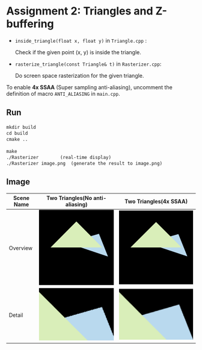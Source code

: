 # Assignment 2: Triangles and Z-buffering

* `inside_triangle(float x, float y)` in `Triangle.cpp` :

  Check if the given point (x, y) is inside the triangle.
  
* `rasterize_triangle(const Triangle& t)` in `Rasterizer.cpp`: 

  Do screen space rasterization for the given triangle.



To enable **4x SSAA** (Super sampling anti-aliasing), uncomment the definition of macro `ANTI_ALIASING` in `main.cpp`.



## Run

```
mkdir build
cd build
cmake ..

make
./Rasterizer		(real-time display)
./Rasterizer image.png	(generate the result to image.png)
```



## Image

| Scene Name | Two Triangles(No anti-aliasing)                              | Two Triangles(4x SSAA)                                       |
| ---------- | ------------------------------------------------------------ | ------------------------------------------------------------ |
| Overview   | ![output_with_no_anti_aliasing](image/output_with_no_anti_aliasing.png) | ![output_with_4x_super_sampling_anti_aliasing](image/output_with_4x_super_sampling_anti_aliasing.png) |
| Detail     | ![no_anti_aliasing_detail](image/no_anti_aliasing_detail.png) | ![4x_super_sampling_anti_aliasing_detail](image/4x_super_sampling_anti_aliasing_detail.png) |